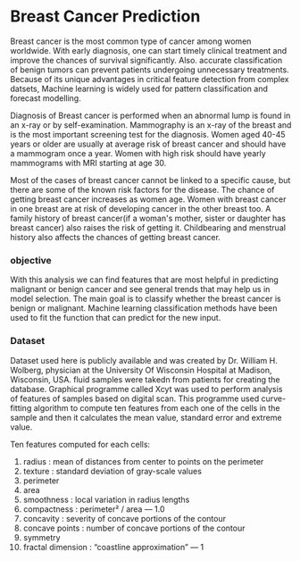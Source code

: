 # Breast Cancer Prediction

Breast cancer is the most common type of cancer among women worldwide. With early diagnosis, one can start timely clinical treatment and improve the chances of survival significantly. Also. accurate classification of benign tumors can prevent patients undergoing unnecessary treatments. Because of its unique advantages in critical feature detection from complex datsets, Machine learning is widely used for pattern classification and forecast modelling.

Diagnosis of Breast cancer is performed when an abnormal lump is found in an x-ray or by self-examination. Mammography is an x-ray of the breast and is the most important screening test for the diagnosis. Women aged 40-45 years or older are usually at average risk of breast cancer and should have a mammogram once a year. Women with high risk should have yearly mammograms with MRI starting at age 30.

Most of the cases of breast cancer cannot be linked to a specific cause, but there are some of the known risk factors for the disease. 
The chance of getting breast cancer increases as women age. Women with breast cancer in one breast are at risk of developing cancer in the other breast too. A family history of breast cancer(if a woman's mother, sister or daughter has breast cancer) also raises the risk of getting it. Childbearing and menstrual history also affects the chances of getting breast cancer. 

### objective

With this analysis we can find features that are most helpful in predicting malignant or benign cancer and see general trends that may help us in model selection. The main goal is to classify whether the breast cancer is benign or malignant. Machine learning classification methods have been used to fit the function that can predict for the new input.

### Dataset

Dataset used here is publicly available and was created by Dr. William H. Wolberg, physician at the University Of Wisconsin Hospital at Madison, Wisconsin, USA. fluid samples were takedn from patients for creating the database. Graphical programme called Xcyt was used to perform analysis of features of samples based on digital scan. This programme used curve-fitting algorithm to compute ten features from each one of the cells in the sample and then it calculates the mean value, standard error and extreme value. 

Ten features computed for each cells:

1. radius : mean of distances from center to points on the perimeter
2. texture : standard deviation of gray-scale values
3. perimeter
4. area
5. smoothness : local variation in radius lengths
6. compactness : perimeter² / area — 1.0
7. concavity : severity of concave portions of the contour
8. concave points : number of concave portions of the contour
9. symmetry
10. fractal dimension : “coastline approximation” — 1
